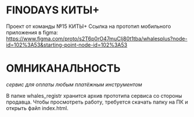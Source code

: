 # FINODAYS КИТЫ+
Проект от команды №15 КИТЫ+
Ссылка на прототип мобильного приложения в figma: https://www.figma.com/proto/s2T6p0rO47muCIj80t1tba/whalesplus?node-id=102%3A53&starting-point-node-id=102%3A53
# ОМНИКАНАЛЬНОСТЬ
_сервис для оплаты любым платёжным инструментом_

В папке whales_registr хранится архив прототипа сервиса со стороны продавца. Чтобы просмотреть работу, требуется скачать папку на ПК и открыть файл index.html.
